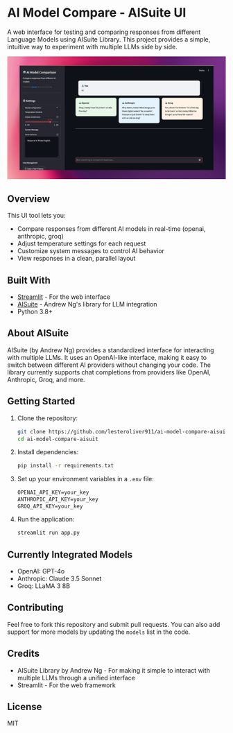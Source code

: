 # AI Model Compare - AISuite UI

A web interface for testing and comparing responses from different Language Models using AISuite Library. This project provides a simple, intuitive way to experiment with multiple LLMs side by side.

![AI Model Compare UI Screenshot](https://github.com/lesteroliver911/ai-model-compare-aisuit/blob/main/lesteroliver-aisuit-ui-screenshot.png)

## Overview
This UI tool lets you:
- Compare responses from different AI models in real-time (openai, anthropic, groq)
- Adjust temperature settings for each request
- Customize system messages to control AI behavior
- View responses in a clean, parallel layout

## Built With
- [Streamlit](https://streamlit.io/) - For the web interface
- [AISuite](https://github.com/andrewyng/aisuite) - Andrew Ng's library for LLM integration
- Python 3.8+

## About AISuite
AISuite (by Andrew Ng) provides a standardized interface for interacting with multiple LLMs. It uses an OpenAI-like interface, making it easy to switch between different AI providers without changing your code. The library currently supports chat completions from providers like OpenAI, Anthropic, Groq, and more.

## Getting Started

1. Clone the repository:
   ```bash
   git clone https://github.com/lesteroliver911/ai-model-compare-aisuit.git
   cd ai-model-compare-aisuit
   ```

2. Install dependencies:
   ```bash
   pip install -r requirements.txt
   ```

3. Set up your environment variables in a `.env` file:
   ```
   OPENAI_API_KEY=your_key
   ANTHROPIC_API_KEY=your_key
   GROQ_API_KEY=your_key
   ```

4. Run the application:
   ```bash
   streamlit run app.py
   ```

## Currently Integrated Models
- OpenAI: GPT-4o
- Anthropic: Claude 3.5 Sonnet
- Groq: LLaMA 3 8B

## Contributing
Feel free to fork this repository and submit pull requests. You can also add support for more models by updating the `models` list in the code.

## Credits
- AISuite Library by Andrew Ng - For making it simple to interact with multiple LLMs through a unified interface
- Streamlit - For the web framework

## License
MIT
